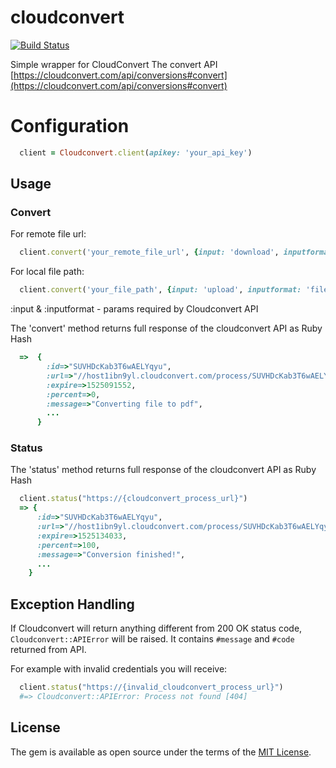 # cloudconvert

[![Build Status](https://travis-ci.org/ldrner/cloudconvert.svg?branch=master)](https://travis-ci.org/ldrner/cloudconvert)

Simple wrapper for CloudConvert The convert API
[https://cloudconvert.com/api/conversions#convert](https://cloudconvert.com/api/conversions#convert)

# Configuration
``` ruby
  client = Cloudconvert.client(apikey: 'your_api_key')
```
## Usage

### Convert

For remote file url:
``` ruby
  client.convert('your_remote_file_url', {input: 'download', inputformat: 'remote_file_format'})
```

For local file path:
``` ruby
  client.convert('your_file_path', {input: 'upload', inputformat: 'file_format'})
```

:input & :inputformat - params required by Cloudconvert API

The 'convert' method returns full response of the cloudconvert API as Ruby Hash
``` ruby
  =>  {
        :id=>"SUVHDcKab3T6wAELYqyu",
        :url=>"//host1ibn9yl.cloudconvert.com/process/SUVHDcKab3T6wAELYqyu",
        :expire=>1525091552,
        :percent=>0,
        :message=>"Converting file to pdf",
        ...
      }
```

### Status
The 'status' method returns full response of the cloudconvert API as Ruby Hash
``` ruby
  client.status("https://{cloudconvert_process_url}")
  => {
      :id=>"SUVHDcKab3T6wAELYqyu",
      :url=>"//host1ibn9yl.cloudconvert.com/process/SUVHDcKab3T6wAELYqyu",
      :expire=>1525134033,
      :percent=>100,
      :message=>"Conversion finished!",
      ...
    }
```
## Exception Handling

If Cloudconvert will return anything different from 200 OK status code, `Cloudconvert::APIError` will be raised. It contains `#message` and `#code` returned from API.

For example with invalid credentials you will receive:

``` ruby
  client.status("https://{invalid_cloudconvert_process_url}")
  #=> Cloudconvert::APIError: Process not found [404]
```
## License

The gem is available as open source under the terms of the [MIT License](http://opensource.org/licenses/MIT).
